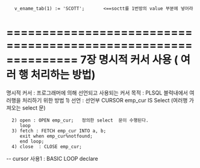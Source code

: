 
       v_ename_tab(1) := 'SCOTT';		<==soctt를 1번방의 value 부분에 넣어라
      
==============================================================
7장 명시적 커서 사용 ( 여러 행 처리하는 방법)
==============================================================

명시적 커서 : 프로그래머에 의해 선언되고 사용되는 커서 
             목적 : PLSQL 블럭내에서 여러행을 처리하기 위한 방법
      1) 선언 : 선언부 
               CURSOR emp_cur IS Select (여러행 가져오는 select 문)
    
      2) open : OPEN emp_cur;   정의한 select  문이 수행된다.
         loop
      3) fetch : FETCH emp_cur INTO a, b;
         exit when emp_cur%notfound;
         end loop;
      4) close  : CLOSE emp_cur;

-- cursor 사용1 : BASIC LOOP
declare